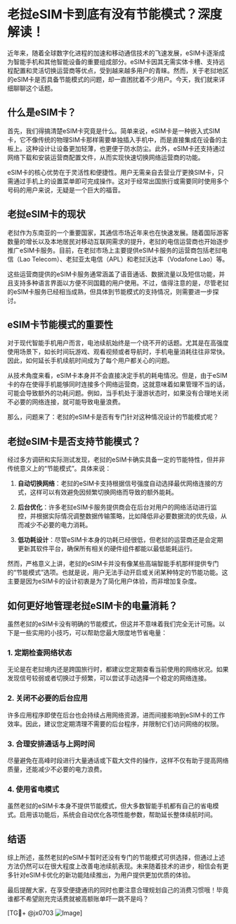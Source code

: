 # 老挝eSIM卡到底有没有节能模式？深度解读！

近年来，随着全球数字化进程的加速和移动通信技术的飞速发展，eSIM卡逐渐成为智能手机和其他智能设备的重要组成部分。eSIM卡因其无需实体卡槽、支持远程配置和灵活切换运营商等优点，受到越来越多用户的青睐。然而，关于老挝地区的eSIM卡是否具备节能模式的问题，却一直困扰着不少用户。今天，我们就来详细聊聊这个话题。

## 什么是eSIM卡？

首先，我们得搞清楚eSIM卡究竟是什么。简单来说，eSIM卡是一种嵌入式SIM卡，它不像传统的物理SIM卡那样需要单独插入手机中，而是直接集成在设备的主板上。这种设计让设备更加轻薄，也更便于防水防尘。此外，eSIM卡还支持通过网络下载和安装运营商配置文件，从而实现快速切换网络运营商的功能。

eSIM卡的核心优势在于灵活性和便捷性。用户无需亲自去营业厅更换SIM卡，只需通过手机上的设置菜单即可完成操作。这对于经常出国旅行或需要同时使用多个号码的用户来说，无疑是一个巨大的福音。

## 老挝eSIM卡的现状

老挝作为东南亚的一个重要国家，其通信市场近年来也在快速发展。随着国际游客数量的增长以及本地居民对移动互联网需求的提升，老挝的电信运营商也开始逐步推广eSIM卡服务。目前，在老挝市场上主要提供eSIM卡服务的运营商包括老挝电信（Lao Telecom）、老挝亚太电信（APL）和老挝沃达丰（Vodafone Lao）等。

这些运营商提供的eSIM卡服务通常涵盖了语音通话、数据流量以及短信功能，并且支持多种语言界面以方便不同国籍的用户使用。不过，值得注意的是，尽管老挝的eSIM卡服务已经相当成熟，但具体到节能模式的支持情况，则需要进一步探讨。

## eSIM卡节能模式的重要性

对于现代智能手机用户而言，电池续航始终是一个绕不开的话题。尤其是在高强度使用场景下，如长时间玩游戏、观看视频或者导航时，手机电量消耗往往非常快。因此，如何延长手机续航时间成为了每个用户都关心的问题。

从技术角度来看，eSIM卡本身并不会直接决定手机的耗电情况。但是，由于eSIM卡的存在使得手机能够同时连接多个网络运营商，这就意味着如果管理不当的话，可能会导致额外的功耗问题。例如，当手机处于漫游状态时，如果没有合理地关闭不必要的网络连接，就可能导致电量浪费。

那么，问题来了：老挝的eSIM卡是否有专门针对这种情况设计的节能模式呢？

## 老挝eSIM卡是否支持节能模式？

经过多方调研和实际测试发现，老挝的eSIM卡确实具备一定的节能特性，但并非传统意义上的“节能模式”。具体来说：

1. **自动切换网络**：老挝的eSIM卡支持根据信号强度自动选择最优网络连接的方式，这样可以有效避免因频繁切换网络而导致的额外能耗。
   
2. **后台优化**：许多老挝eSIM卡服务提供商会在后台对用户的网络活动进行监控，并根据实际情况调整数据传输策略，比如降低非必要数据流的优先级，从而减少不必要的电力消耗。

3. **低功耗设计**：尽管eSIM卡本身的功耗已经很低，但老挝的运营商还是会定期更新其软件平台，确保所有相关的硬件组件都能以最低能耗运行。

然而，严格意义上讲，老挝的eSIM卡并没有像某些高端智能手机那样提供专门的“节能模式”选项。也就是说，用户无法手动开启或关闭某种特定的节能功能。这主要是因为eSIM卡的设计初衷是为了简化用户体验，而非增加复杂度。

## 如何更好地管理老挝eSIM卡的电量消耗？

虽然老挝的eSIM卡没有明确的节能模式，但这并不意味着我们完全无计可施。以下是一些实用的小技巧，可以帮助您最大限度地节省电量：

### 1. 定期检查网络状态
无论是在老挝境内还是跨国旅行时，都建议您定期查看当前使用的网络状况。如果发现信号较弱或者切换过于频繁，可以尝试手动选择一个稳定的网络连接。

### 2. 关闭不必要的后台应用
许多应用程序即使在后台也会持续占用网络资源，进而间接影响到eSIM卡的工作效率。因此，建议您定期清理不需要的后台程序，并限制它们访问网络的权限。

### 3. 合理安排通话与上网时间
尽量避免在高峰时段进行大量通话或下载大文件的操作，这样不仅有助于提高网络质量，还能减少不必要的电力浪费。

### 4. 使用省电模式
虽然老挝的eSIM卡本身不提供节能模式，但大多数智能手机都有自己的省电模式。启用该功能后，系统会自动优化各项性能参数，帮助延长整体续航时间。

## 结语

综上所述，虽然老挝的eSIM卡暂时还没有专门的节能模式可供选择，但通过上述方法仍然可以在很大程度上改善电池续航表现。未来随着技术的进步，相信会有更多针对eSIM卡优化的新功能陆续推出，为用户提供更加优质的体验。

最后提醒大家，在享受便捷通讯的同时也要注意合理规划自己的消费习惯哦！毕竟谁都不希望刚充完话费就被高额账单吓一跳不是吗？

[TG💪+ @jx0703 ![Image](https://github.com/user-attachments/assets/dbca1d08-cadb-493c-b0ec-ad6f7a83f270)]